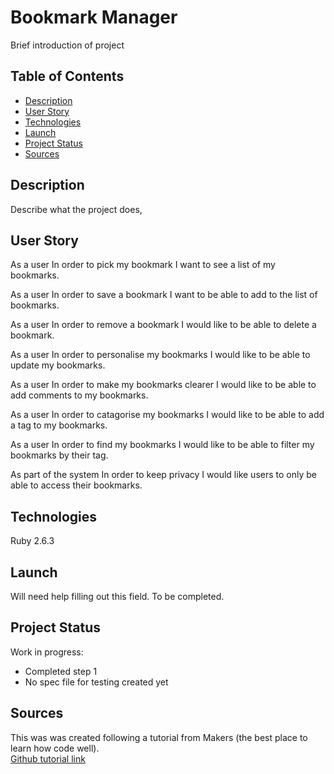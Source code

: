 # Bookmark Manager

Brief introduction of project

## Table of Contents

* [Description](#description)
* [User Story](#user_story)
* [Technologies](#technologies)
* [Launch](#launch)
* [Project Status](#project-status)
* [Sources](#sources)

## Description

Describe what the project does, 

## User Story

As a user
In order to pick my bookmark
I want to see a list of my bookmarks.

As a user
In order to save a bookmark
I want to be able to add to the list of bookmarks.

As a user
In order to remove a bookmark
I would like to be able to delete a bookmark.

As a user
In order to personalise my bookmarks
I would like to be able to update my bookmarks.

As a user
In order to make my bookmarks clearer
I would like to be able to add comments to my bookmarks.

As a user
In order to catagorise my bookmarks
I would like to be able to add a tag to my bookmarks.

As a user
In order to find my bookmarks
I would like to be able to filter my bookmarks by their tag.

As part of the system
In order to keep privacy
I would like users to only be able to access their bookmarks.



## Technologies

Ruby 2.6.3

## Launch

Will need help filling out this field. To be completed.

## Project Status

Work in progress:

* Completed step 1
* No spec file for testing created yet

## Sources

This was was created following a tutorial from Makers (the best place to learn how code well).  
[Github tutorial link](https://github.com/Pazoia/course/blob/master/boris_bikes/0_challenge_map.md)